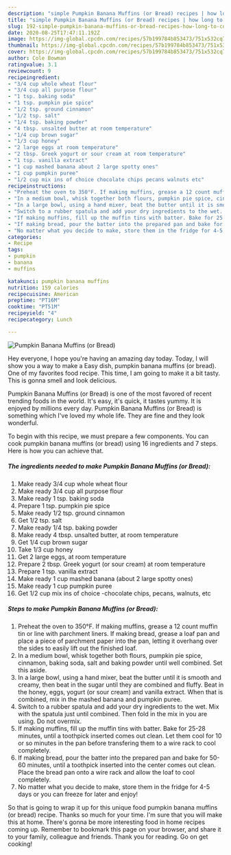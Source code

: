 ```yaml
---
description: "simple Pumpkin Banana Muffins (or Bread) recipes | how long to cook Pumpkin Banana Muffins (or Bread)"
title: "simple Pumpkin Banana Muffins (or Bread) recipes | how long to cook Pumpkin Banana Muffins (or Bread)"
slug: 192-simple-pumpkin-banana-muffins-or-bread-recipes-how-long-to-cook-pumpkin-banana-muffins-or-bread
date: 2020-08-25T17:47:11.192Z
image: https://img-global.cpcdn.com/recipes/57b199784b853473/751x532cq70/pumpkin-banana-muffins-or-bread-recipe-main-photo.jpg
thumbnail: https://img-global.cpcdn.com/recipes/57b199784b853473/751x532cq70/pumpkin-banana-muffins-or-bread-recipe-main-photo.jpg
cover: https://img-global.cpcdn.com/recipes/57b199784b853473/751x532cq70/pumpkin-banana-muffins-or-bread-recipe-main-photo.jpg
author: Cole Bowman
ratingvalue: 3.1
reviewcount: 9
recipeingredient:
- "3/4 cup whole wheat flour"
- "3/4 cup all purpose flour"
- "1 tsp. baking soda"
- "1 tsp. pumpkin pie spice"
- "1/2 tsp. ground cinnamon"
- "1/2 tsp. salt"
- "1/4 tsp. baking powder"
- "4 tbsp. unsalted butter at room temperature"
- "1/4 cup brown sugar"
- "1/3 cup honey"
- "2 large eggs at room temperature"
- "2 tbsp. Greek yogurt or sour cream at room temperature"
- "1 tsp. vanilla extract"
- "1 cup mashed banana about 2 large spotty ones"
- "1 cup pumpkin puree"
- "1/2 cup mix ins of choice chocolate chips pecans walnuts etc"
recipeinstructions:
- "Preheat the oven to 350°F. If making muffins, grease a 12 count muffin tin or line with parchment liners. If making bread, grease a loaf pan and place a piece of parchment paper into the pan, letting it overhang over the sides to easily lift out the finished loaf."
- "In a medium bowl, whisk together both flours, pumpkin pie spice, cinnamon, baking soda, salt and baking powder until well combined. Set this aside."
- "In a large bowl, using a hand mixer, beat the butter until it is smooth and creamy, then beat in the sugar until they are combined and fluffy. Beat in the honey, eggs, yogurt (or sour cream) and vanilla extract. When that is combined, mix in the mashed banana and pumpkin puree."
- "Switch to a rubber spatula and add your dry ingredients to the wet. Mix with the spatula just until combined. Then fold in the mix in you are using. Do not overmix."
- "If making muffins, fill up the muffin tins with batter. Bake for 25-28 minutes, until a toothpick inserted comes out clean. Let them cool for 10 or so minutes in the pan before transfering them to a wire rack to cool completely."
- "If making bread, pour the batter into the prepared pan and bake for 50-60 minutes, until a toothpick inserted into the center comes out clean. Place the bread pan onto a wire rack and allow the loaf to cool completely."
- "No matter what you decide to make, store them in the fridge for 4-5 days or you can freeze for later and enjoy!"
categories:
- Recipe
tags:
- pumpkin
- banana
- muffins

katakunci: pumpkin banana muffins 
nutrition: 159 calories
recipecuisine: American
preptime: "PT16M"
cooktime: "PT51M"
recipeyield: "4"
recipecategory: Lunch

---
```



![Pumpkin Banana Muffins (or Bread)](https://img-global.cpcdn.com/recipes/57b199784b853473/751x532cq70/pumpkin-banana-muffins-or-bread-recipe-main-photo.jpg)

Hey everyone, I hope you're having an amazing day today. Today, I will show you a way to make a Easy dish, pumpkin banana muffins (or bread). One of my favorites food recipe. This time, I am going to make it a bit tasty. This is gonna smell and look delicious.

Pumpkin Banana Muffins (or Bread) is one of the most favored of recent trending foods in the world. It's easy, it's quick, it tastes yummy. It is enjoyed by millions every day. Pumpkin Banana Muffins (or Bread) is something which I've loved my whole life. They are fine and they look wonderful.




To begin with this recipe, we must prepare a few components. You can cook pumpkin banana muffins (or bread) using 16 ingredients and 7 steps. Here is how you can achieve that.

<!--inarticleads1-->

##### The ingredients needed to make Pumpkin Banana Muffins (or Bread):

1. Make ready 3/4 cup whole wheat flour
1. Make ready 3/4 cup all purpose flour
1. Make ready 1 tsp. baking soda
1. Prepare 1 tsp. pumpkin pie spice
1. Make ready 1/2 tsp. ground cinnamon
1. Get 1/2 tsp. salt
1. Make ready 1/4 tsp. baking powder
1. Make ready 4 tbsp. unsalted butter, at room temperature
1. Get 1/4 cup brown sugar
1. Take 1/3 cup honey
1. Get 2 large eggs, at room temperature
1. Prepare 2 tbsp. Greek yogurt (or sour cream) at room temperature
1. Prepare 1 tsp. vanilla extract
1. Make ready 1 cup mashed banana (about 2 large spotty ones)
1. Make ready 1 cup pumpkin puree
1. Get 1/2 cup mix ins of choice -chocolate chips, pecans, walnuts, etc




<!--inarticleads2-->

##### Steps to make Pumpkin Banana Muffins (or Bread):

1. Preheat the oven to 350°F. If making muffins, grease a 12 count muffin tin or line with parchment liners. If making bread, grease a loaf pan and place a piece of parchment paper into the pan, letting it overhang over the sides to easily lift out the finished loaf.
1. In a medium bowl, whisk together both flours, pumpkin pie spice, cinnamon, baking soda, salt and baking powder until well combined. Set this aside.
1. In a large bowl, using a hand mixer, beat the butter until it is smooth and creamy, then beat in the sugar until they are combined and fluffy. Beat in the honey, eggs, yogurt (or sour cream) and vanilla extract. When that is combined, mix in the mashed banana and pumpkin puree.
1. Switch to a rubber spatula and add your dry ingredients to the wet. Mix with the spatula just until combined. Then fold in the mix in you are using. Do not overmix.
1. If making muffins, fill up the muffin tins with batter. Bake for 25-28 minutes, until a toothpick inserted comes out clean. Let them cool for 10 or so minutes in the pan before transfering them to a wire rack to cool completely.
1. If making bread, pour the batter into the prepared pan and bake for 50-60 minutes, until a toothpick inserted into the center comes out clean. Place the bread pan onto a wire rack and allow the loaf to cool completely.
1. No matter what you decide to make, store them in the fridge for 4-5 days or you can freeze for later and enjoy!




So that is going to wrap it up for this unique food pumpkin banana muffins (or bread) recipe. Thanks so much for your time. I'm sure that you will make this at home. There's gonna be more interesting food in home recipes coming up. Remember to bookmark this page on your browser, and share it to your family, colleague and friends. Thank you for reading. Go on get cooking!
